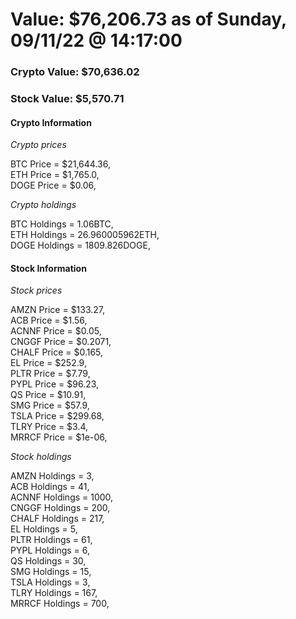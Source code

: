 # Value: $76,206.73 as of Sunday, 09/11/22 @ 14:17:00 

### Crypto Value: $70,636.02

### Stock Value: $5,570.71

#### Crypto Information 
*Crypto prices* 

BTC Price = $21,644.36,  
ETH Price = $1,765.0,  
DOGE Price = $0.06,  


*Crypto holdings* 

BTC Holdings = 1.06BTC,  
ETH Holdings = 26.960005962ETH,  
DOGE Holdings = 1809.826DOGE,  


#### Stock Information 

*Stock prices* 

AMZN Price = $133.27,  
ACB Price = $1.56,  
ACNNF Price = $0.05,  
CNGGF Price = $0.2071,  
CHALF Price = $0.165,  
EL Price = $252.9,  
PLTR Price = $7.79,  
PYPL Price = $96.23,  
QS Price = $10.91,  
SMG Price = $57.9,  
TSLA Price = $299.68,  
TLRY Price = $3.4,  
MRRCF Price = $1e-06,  


*Stock holdings* 

AMZN Holdings = 3,  
ACB Holdings = 41,  
ACNNF Holdings = 1000,  
CNGGF Holdings = 200,  
CHALF Holdings = 217,  
EL Holdings = 5,  
PLTR Holdings = 61,  
PYPL Holdings = 6,  
QS Holdings = 30,  
SMG Holdings = 15,  
TSLA Holdings = 3,  
TLRY Holdings = 167,  
MRRCF Holdings = 700,  


